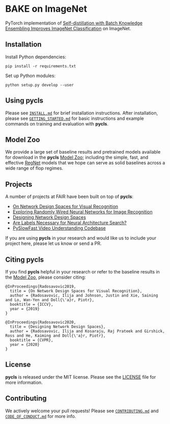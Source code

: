 # BAKE on ImageNet

PyTorch implementation of [Self-distillation with Batch Knowledge Ensembling Improves ImageNet Classification](https://arxiv.org/abs/2104.13298) on ImageNet.


## Installation

Install Python dependencies:

```
pip install -r requirements.txt
```

Set up Python modules:

```
python setup.py develop --user
```


## Using pycls

Please see [`INSTALL.md`](docs/INSTALL.md) for brief installation instructions. After installation, please see [`GETTING_STARTED.md`](docs/GETTING_STARTED.md) for basic instructions and example commands on training and evaluation with **pycls**.

## Model Zoo

We provide a large set of baseline results and pretrained models available for download in the **pycls** [Model Zoo](MODEL_ZOO.md); including the simple, fast, and effective [RegNet](https://arxiv.org/abs/2003.13678) models that we hope can serve as solid baselines across a wide range of flop regimes.

## Projects

A number of projects at FAIR have been built on top of **pycls**:

- [On Network Design Spaces for Visual Recognition](https://arxiv.org/abs/1905.13214)
- [Exploring Randomly Wired Neural Networks for Image Recognition](https://arxiv.org/abs/1904.01569)
- [Designing Network Design Spaces](https://arxiv.org/abs/2003.13678)
- [Are Labels Necessary for Neural Architecture Search?](https://arxiv.org/abs/2003.12056)
- [PySlowFast Video Understanding Codebase](https://github.com/facebookresearch/SlowFast)

If you are using **pycls** in your research and would like us to include your project here, please let us know or send a PR.

## Citing pycls

If you find **pycls** helpful in your research or refer to the baseline results in the [Model Zoo](MODEL_ZOO.md), please consider citing:

```
@InProceedings{Radosavovic2019,
  title = {On Network Design Spaces for Visual Recognition},
  author = {Radosavovic, Ilija and Johnson, Justin and Xie, Saining and Lo, Wan-Yen and Doll{\'a}r, Piotr},
  booktitle = {ICCV},
  year = {2019}
}

@InProceedings{Radosavovic2020,
  title = {Designing Network Design Spaces},
  author = {Radosavovic, Ilija and Kosaraju, Raj Prateek and Girshick, Ross and He, Kaiming and Doll{\'a}r, Piotr},
  booktitle = {CVPR},
  year = {2020}
}
```

## License

**pycls** is released under the MIT license. Please see the [LICENSE](LICENSE) file for more information.

## Contributing

We actively welcome your pull requests! Please see [`CONTRIBUTING.md`](docs/CONTRIBUTING.md) and [`CODE_OF_CONDUCT.md`](docs/CODE_OF_CONDUCT.md) for more info.
